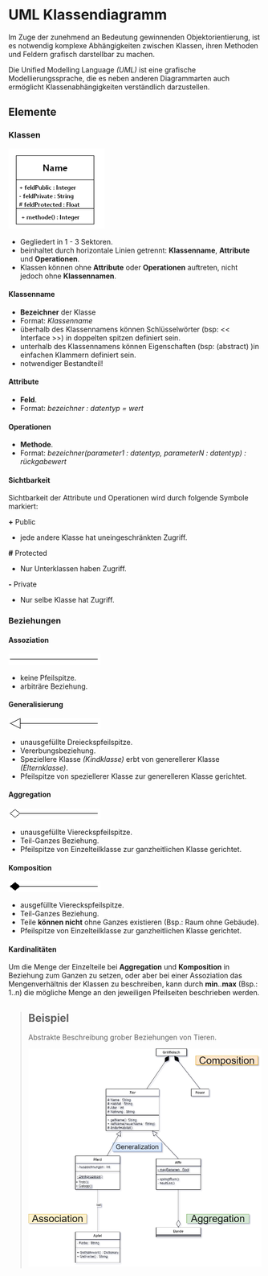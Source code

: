 # UML Klassendiagramm

Im Zuge der zunehmend an Bedeutung gewinnenden Objektorientierung, ist es notwendig komplexe Abhängigkeiten zwischen Klassen, ihren Methoden und Feldern grafisch darstellbar zu machen.

Die Unified Modelling Language _(UML)_ ist eine grafische Modellierungssprache, die es neben anderen Diagrammarten auch ermöglicht Klassenabhängigkeiten verständlich darzustellen.
 
## Elemente
### Klassen
![Klassen](bilder/uml_class.png)

* Gegliedert in 1 - 3 Sektoren.
* beinhaltet durch horizontale Linien getrennt: __Klassenname__, __Attribute__ und __Operationen__.
* Klassen können ohne __Attribute__ oder __Operationen__ auftreten, nicht jedoch ohne __Klassennamen__.

#### Klassenname

* __Bezeichner__ der Klasse
* Format: _Klassenname_
* überhalb des Klassennamens können Schlüsselwörter (bsp: << Interface >>) in doppelten spitzen definiert sein.
* unterhalb des Klassennamens können Eigenschaften (bsp: (abstract) )in einfachen Klammern definiert sein.
* notwendiger Bestandteil!

#### Attribute

* __Feld__.
* Format: _bezeichner : datentyp = wert_

#### Operationen

* __Methode__.
* Format: _bezeichner(parameter1 : datentyp, parameterN : datentyp) : rückgabewert_

#### Sichtbarkeit

Sichtbarkeit der Attribute und Operationen wird durch folgende Symbole markiert:

__+__ Public
  * jede andere Klasse hat uneingeschränkten Zugriff.  
  
__#__ Protected  
  * Nur Unterklassen haben Zugriff.  
  
__-__ Private   
  * Nur selbe Klasse hat Zugriff.


### Beziehungen

#### Assoziation
![Assoziation](bilder/uml_rel_association.png)

* keine Pfeilspitze.
* arbiträre Beziehung.
  
#### Generalisierung
![Generalisierung](bilder/uml_rel_generalization.png)

* unausgefüllte Dreieckspfeilspitze.
* Vererbungsbeziehung.
* Speziellere Klasse _(Kindklasse)_ erbt von generellerer Klasse _(Elternklasse)_.
* Pfeilspitze von speziellerer Klasse zur generelleren Klasse gerichtet.

#### Aggregation
![Aggregation](bilder/uml_rel_aggregation.png)

* unausgefüllte Viereckspfeilspitze.
* Teil-Ganzes Beziehung.
* Pfeilspitze von Einzelteilklasse zur ganzheitlichen Klasse gerichtet.
  
#### Komposition
![Komposition](bilder/uml_rel_composition.png)

* ausgefüllte Viereckspfeilspitze.
* Teil-Ganzes Beziehung.
* Teile __können nicht__ ohne Ganzes existieren (Bsp.: Raum ohne Gebäude).
* Pfeilspitze von Einzelteilklasse zur ganzheitlichen Klasse gerichtet.

#### Kardinalitäten

Um die Menge der Einzelteile bei __Aggregation__ und __Komposition__ in Beziehung zum Ganzen zu setzen, oder aber bei einer Assoziation das Mengenverhältnis der Klassen zu beschreiben, kann durch __min__..__max__ (Bsp.: 1..n) die mögliche Menge an den jeweiligen Pfeilseiten beschrieben werden.
  
>## Beispiel
> Abstrakte Beschreibung grober Beziehungen von Tieren.
> 
> ![Beispiel](bilder/uml_klassendiagramm_beispiel.png)
